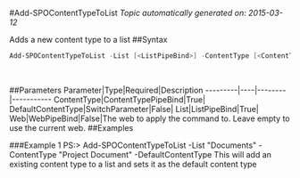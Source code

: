 #Add-SPOContentTypeToList
*Topic automatically generated on: 2015-03-12*

Adds a new content type to a list
##Syntax
```powershell
Add-SPOContentTypeToList -List [<ListPipeBind>] -ContentType [<ContentTypePipeBind>] [-DefaultContentType [<SwitchParameter>]] [-Web [<WebPipeBind>]]
```
&nbsp;

##Parameters
Parameter|Type|Required|Description
---------|----|--------|-----------
ContentType|ContentTypePipeBind|True|
DefaultContentType|SwitchParameter|False|
List|ListPipeBind|True|
Web|WebPipeBind|False|The web to apply the command to. Leave empty to use the current web.
##Examples

###Example 1
    PS:> Add-SPOContentTypeToList -List "Documents" -ContentType "Project Document" -DefaultContentType
This will add an existing content type to a list and sets it as the default content type
